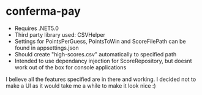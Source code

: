 # conferma-pay

* Requires .NET5.0
* Third party library used: CSVHelper
* Settings for PointsPerGuess, PointsToWin and ScoreFilePath can be found in appsettings.json
* Should create "high-scores.csv" automatically to specified path
* Intended to use dependancy injection for ScoreRepository, but doesnt work out of the box for console applications

I believe all the features specified are in there and working. I decided not to make a UI as it would take me a while to make it look nice :)
